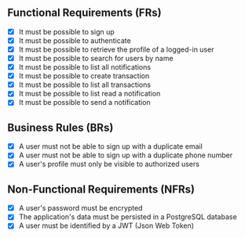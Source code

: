 ## Functional Requirements (FRs)

- [x] It must be possible to sign up
- [x] It must be possible to authenticate
- [x] It must be possible to retrieve the profile of a logged-in user
- [x] It must be possible to search for users by name
- [x] It must be possible to list all notifications
- [x] It must be possible to create transaction
- [x] It must be possible to list all transactions
- [x] It must be possible to list read a notification
- [x] It must be possible to send a notification

## Business Rules (BRs)

- [x] A user must not be able to sign up with a duplicate email
- [x] A user must not be able to sign up with a duplicate phone number
- [x] A user's profile must only be visible to authorized users

## Non-Functional Requirements (NFRs)

- [x] A user's password must be encrypted
- [x] The application's data must be persisted in a PostgreSQL database
- [x] A user must be identified by a JWT (Json Web Token)